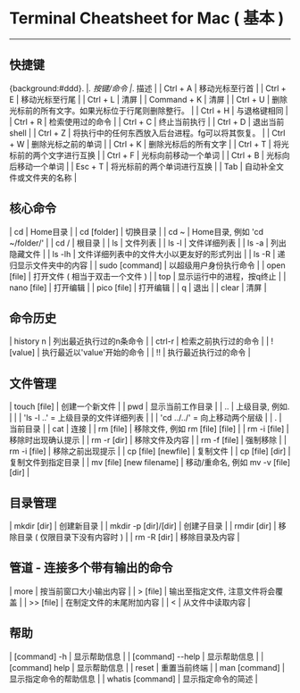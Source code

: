 # Terminal Cheatsheet for Mac ( 基本 )

------------

## 快捷键

{background:#ddd}. |_. 按键/命令 |_. 描述 |
| Ctrl + A | 移动光标至行首 |
| Ctrl + E | 移动光标至行尾 |
| Ctrl + L | 清屏 |
| Command + K | 清屏 |
| Ctrl + U | 删除光标前的所有文字。如果光标位于行尾则删除整行。 |
| Ctrl + H | 与退格键相同 |
| Ctrl + R | 检索使用过的命令 |
| Ctrl + C | 终止当前执行 |
| Ctrl + D | 退出当前shell |
| Ctrl + Z | 将执行中的任何东西放入后台进程。fg可以将其恢复。 |
| Ctrl + W | 删除光标之前的单词 |
| Ctrl + K | 删除光标后的所有文字 |
| Ctrl + T | 将光标前的两个文字进行互换 |
| Ctrl + F | 光标向前移动一个单词 |
| Ctrl + B | 光标向后移动一个单词 |
| Esc + T | 将光标前的两个单词进行互换 |
| Tab | 自动补全文件或文件夹的名称 |


## 核心命令

| cd | Home目录 |
| cd [folder] | 切换目录 |
| cd ~ | Home目录, 例如 'cd ~/folder/' |
| cd / | 根目录 |
| ls | 文件列表 |
| ls -l | 文件详细列表 |
| ls -a | 列出隐藏文件 |
| ls -lh | 文件详细列表中的文件大小以更友好的形式列出 |
| ls -R | 递归显示文件夹中的内容 |
| sudo [command] | 以超级用户身份执行命令 |
| open [file] | 打开文件 ( 相当于双击一个文件 ) |
| top | 显示运行中的进程，按q终止 |
| nano [file] | 打开编辑 |
| pico	[file] | 打开编辑 |
| q | 退出 |
| clear | 清屏 |


## 命令历史

| history n | 列出最近执行过的n条命令 |
| ctrl-r | 检索之前执行过的命令 |
| ![value] | 执行最近以'value'开始的命令 |
| !! | 执行最近执行过的命令 |


## 文件管理

| touch [file] | 创建一个新文件 |
| pwd | 显示当前工作目录 |
| .. | 上级目录, 例如. |
| | 'ls -l ..' 	= 上级目录的文件详细列表 |
| | 'cd ../../' = 向上移动两个层级 |
| . | 当前目录 |
| cat | 连接 |
| rm [file] | 移除文件, 例如 rm [file] [file] |
| rm -i [file] | 移除时出现确认提示 |
| rm -r [dir] | 移除文件及内容 |
| rm -f [file] | 强制移除 |
| rm -i [file] | 移除之前出现提示 |
| cp [file] [newfile] | 复制文件 |
| cp [file] [dir] | 复制文件到指定目录 |
| mv [file] [new filename] | 移动/重命名, 例如 mv -v [file] [dir] |


## 目录管理

| mkdir [dir] | 创建新目录 |
| mkdir -p [dir]/[dir] | 创建子目录 |
| rmdir [dir] | 移除目录 ( 仅限目录下没有内容时 ) |
| rm -R [dir] | 移除目录及内容 |
 


## 管道 - 连接多个带有输出的命令

| more | 按当前窗口大小输出内容 |
| > [file] | 输出至指定文件, 注意文件将会覆盖 |
| >> [file] | 在制定文件的末尾附加内容 |
| < | 从文件中读取内容 |


## 帮助

| [command] -h | 显示帮助信息 |
| [command] --help | 显示帮助信息 |
| [command] help | 显示帮助信息 |
| reset | 重置当前终端 |
| man [command] | 显示指定命令的帮助信息 |
| whatis [command] | 显示指定命令的简述 |